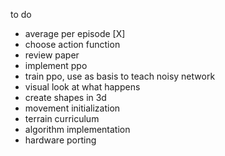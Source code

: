to do
- average per episode [X]
- choose action function
- review paper
- implement ppo
- train ppo, use as basis to teach noisy network
- visual look at what happens
- create shapes in 3d
- movement initialization
- terrain curriculum
- algorithm implementation
- hardware porting
